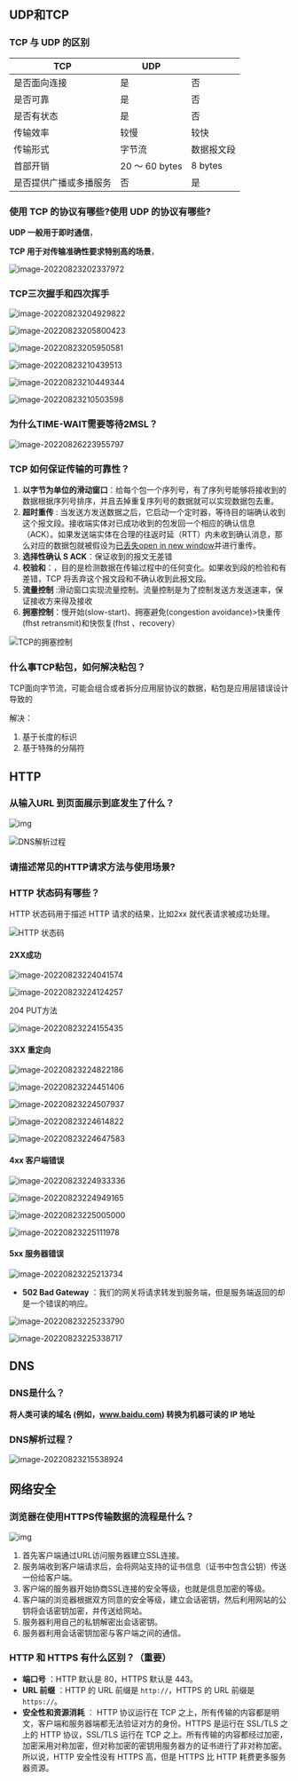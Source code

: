 ## UDP和TCP

### TCP 与 UDP 的区别

| TCP                    | UDP            |            |
| ---------------------- | -------------- | ---------- |
| 是否面向连接           | 是             | 否         |
| 是否可靠               | 是             | 否         |
| 是否有状态             | 是             | 否         |
| 传输效率               | 较慢           | 较快       |
| 传输形式               | 字节流         | 数据报文段 |
| 首部开销               | 20 ～ 60 bytes | 8 bytes    |
| 是否提供广播或多播服务 | 否             | 是         |

### 使用 TCP 的协议有哪些?使用 UDP 的协议有哪些?

**UDP 一般用于即时通信**，

**TCP 用于对传输准确性要求特别高的场景**，

![image-20220823202337972](https://picture.lingzero.cn/img/202208232059095.png)

### TCP三次握手和四次挥手

![image-20220823204929822](https://picture.lingzero.cn/img/202208232059096.png)

![image-20220823205800423](https://picture.lingzero.cn/img/202208232059097.png)

![image-20220823205950581](https://picture.lingzero.cn/img/202209190023665.png)

![image-20220823210439513](https://picture.lingzero.cn/img/202208232105594.png)

![image-20220823210449344](https://picture.lingzero.cn/img/202208232105221.png)

![image-20220823210503598](https://picture.lingzero.cn/img/202208232105759.png)

### 为什么TIME-WAIT需要等待2MSL？

![image-20220826223955797](https://picture.lingzero.cn/img/202209190023666.png)

### TCP 如何保证传输的可靠性？

1. **以字节为单位的滑动窗口**：给每个包一个序列号，有了序列号能够将接收到的数据根据序列号排序，并且去掉重复序列号的数据就可以实现数据包去重。
2. **超时重传** : 当发送方发送数据之后，它启动一个定时器，等待目的端确认收到这个报文段。接收端实体对已成功收到的包发回一个相应的确认信息（ACK）。如果发送端实体在合理的往返时延（RTT）内未收到确认消息，那么对应的数据包就被假设为[已丢失open in new window](https://zh.wikipedia.org/wiki/丢包)并进行重传。
3. **选择性确认 S ACK**：保证收到的报文无差错
4. **校验和**：，目的是检测数据在传输过程中的任何变化。如果收到段的检验和有差错，TCP 将丢弃这个报文段和不确认收到此报文段。
5. **流量控制** :滑动窗口实现流量控制。流量控制是为了控制发送方发送速率，保证接收方来得及接收
6. **拥塞控制**：慢开始(slow-start)、拥塞避免(congestion avoidance)>快重传(fhst retransmit)和快恢复(fhst 、recovery）

![TCP的拥塞控制](https://guide-blog-images.oss-cn-shenzhen.aliyuncs.com/github/javaguide/cs-basics/network/tcp-congestion-control.png)

### 什么事TCP粘包，如何解决粘包？

TCP面向字节流，可能会组合或者拆分应用层协议的数据，粘包是应用层错误设计导致的

解决：

1. 基于长度的标识
2. 基于特殊的分隔符

## HTTP

### 从输入URL 到页面展示到底发生了什么？

![img](https://picture.lingzero.cn/img/202208232135120.jpeg)

![DNS解析过程](https://segmentfault.com/img/bVDM45?w=1928&h=1248)

### 请描述常见的HTTP请求方法与使用场景?





### HTTP 状态码有哪些？

HTTP 状态码用于描述 HTTP 请求的结果，比如2xx 就代表请求被成功处理。

![HTTP 状态码](https://picture.lingzero.cn/img/202208232224393.png)

#### 2XX成功

![image-20220823224041574](https://picture.lingzero.cn/img/202208262109331.png)

![image-20220823224124257](https://picture.lingzero.cn/img/202208262109332.png)

204 PUT方法

![image-20220823224155435](https://picture.lingzero.cn/img/202208262109333.png)

#### 3XX 重定向

![image-20220823224822186](https://picture.lingzero.cn/img/202208262109334.png)

![image-20220823224451406](https://picture.lingzero.cn/img/202208262109335.png)

![image-20220823224507937](https://picture.lingzero.cn/img/202208262109336.png)

![image-20220823224614822](https://picture.lingzero.cn/img/202208262109337.png)

![image-20220823224647583](https://picture.lingzero.cn/img/202208262109338.png)

#### 4xx 客户端错误

![image-20220823224933336](https://picture.lingzero.cn/img/202208262109339.png)

![image-20220823224949165](https://picture.lingzero.cn/img/202208262109340.png)

![image-20220823225005000](https://picture.lingzero.cn/img/202208262109341.png)

![image-20220823225111978](https://picture.lingzero.cn/img/202208262109342.png)

#### 5xx 服务器错误

![image-20220823225213734](https://picture.lingzero.cn/img/202208262109343.png)

- **502 Bad Gateway** ：我们的网关将请求转发到服务端，但是服务端返回的却是一个错误的响应。

![image-20220823225233790](https://picture.lingzero.cn/img/202208262109344.png)

![image-20220823225338717](https://picture.lingzero.cn/img/202208262109345.png)

## DNS

### DNS是什么？

**将人类可读的域名 (例如，www.baidu.com) 转换为机器可读的 IP 地址**

### DNS解析过程？

![image-20220823215538924](https://picture.lingzero.cn/img/202208232159090.png)



## 网络安全

### 浏览器在使用HTTPS传输数据的流程是什么？

![img](https://picture.lingzero.cn/img/202208262146543.jpeg)

1. 首先客户端通过URL访问服务器建立SSL连接。
2. 服务端收到客户端请求后，会将网站支持的证书信息（证书中包含公钥）传送一份给客户端。
3. 客户端的服务器开始协商SSL连接的安全等级，也就是信息加密的等级。
4. 客户端的浏览器根据双方同意的安全等级，建立会话密钥，然后利用网站的公钥将会话密钥加密，并传送给网站。
5. 服务器利用自己的私钥解密出会话密钥。
6. 服务器利用会话密钥加密与客户端之间的通信。

### HTTP 和 HTTPS 有什么区别？（重要）

- **端口号** ：HTTP 默认是 80，HTTPS 默认是 443。
- **URL 前缀** ：HTTP 的 URL 前缀是 `http://`，HTTPS 的 URL 前缀是 `https://`。
- **安全性和资源消耗** ： HTTP 协议运行在 TCP 之上，所有传输的内容都是明文，客户端和服务器端都无法验证对方的身份。HTTPS 是运行在 SSL/TLS 之上的 HTTP 协议，SSL/TLS 运行在 TCP 之上。所有传输的内容都经过加密，加密采用对称加密，但对称加密的密钥用服务器方的证书进行了非对称加密。所以说，HTTP 安全性没有 HTTPS 高，但是 HTTPS 比 HTTP 耗费更多服务器资源。